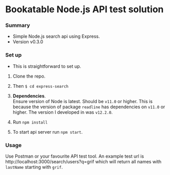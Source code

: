 # Bookatable Node.js API test solution

### Summary

- Simple Node.js search api using Express.
- Version v0.3.0

### Set up

- This is straightforward to set up.

1. Clone the repo.
2. Then `$ cd express-search`
3. **Dependencies**.  
   Ensure version of Node is latest. Should be `v11.0` or higher. This is because the version of
   package `readline` has dependencies on `v11.0` or higher.
   The version I developed in was `v12.2.0`.

4. Run `npm install`
5. To start api server run `npm start`.

### Usage

Use Postman or your favourite API test tool.
An example test url is http://localhost:3000/search/users?q=grif which will return all names with `lastName` starting with `grif`.
